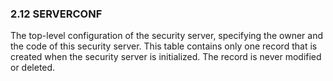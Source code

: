 ### 2.12 SERVERCONF

The top-level configuration of the security server, specifying the owner and the code of this security server. This table contains only one record that is created when the security server is initialized. The record is never modified or deleted.
